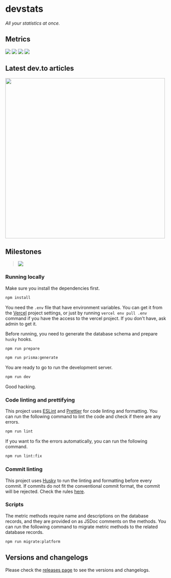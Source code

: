 # devstats

_All your statistics at once._

## Metrics
![](https://devstats.co/api/view/641b5deaa6550999ac4331d0)
![](https://devstats.co/api/view/641b5e30a6550999ac4331d2)
![](https://devstats.co/api/view/641b5e1aa6550999ac4331d1)
![](https://devstats.co/api/view?queryConfig%5Busername%5D=sametcodes&id=641b2efa3e90e7e555cdacd7)

## Latest dev.to articles
<img src="https://devstats.co/api/view?queryConfig%5Busername%5D=isaacdlyman&queryConfig%5Bcount%5D=2&id=641c6e78c50c62ccdb646278" width="500" />

## Milestones

> <a href="https://github.com/sametcodes/devstats/milestone/2">
> <img src="https://devstats.co/api/view/641b5dcfa6550999ac4331cf" />
> </a>

### Running locally

Make sure you install the dependencies first.

```bash
npm install
```

You need the `.env` file that have environment variables. You can get it from the [Vercel](https://vercel.com) project settings, or just by running `vercel env pull .env` command if you have the access to the vercel project. If you don't have, ask admin to get it.

Before running, you need to generate the database schema and prepare `husky` hooks.

```bash
npm run prepare
```

```bash
npm run prisma:generate
```

You are ready to go to run the development server.

```bash
npm run dev
```

Good hacking.

### Code linting and prettifying

This project uses [ESLint](https://eslint.org/) and [Prettier](https://prettier.io/) for code linting and formatting. You can run the following command to lint the code and check if there are any errors.

```bash
npm run lint
```

If you want to fix the errors automatically, you can run the following command.

```bash
npm run lint:fix
```

### Commit linting

This project uses [Husky](https://typicode.github.io/husky/#/) to run the linting and formatting before every commit. If commits do not fit the conventional commit format, the commit will be rejected. Check the rules [here](https://www.conventionalcommits.org/en/v1.0.0/#specification).

### Scripts

The metric methods require name and descriptions on the database records, and they are provided on as JSDoc comments on the methods. You can run the following command to migrate metric methods to the related database records.

```bash
npm run migrate:platform
```

## Versions and changelogs

Please check the [releases page](https://github.com/sametcodes/devstats/releases) to see the versions and changelogs.

